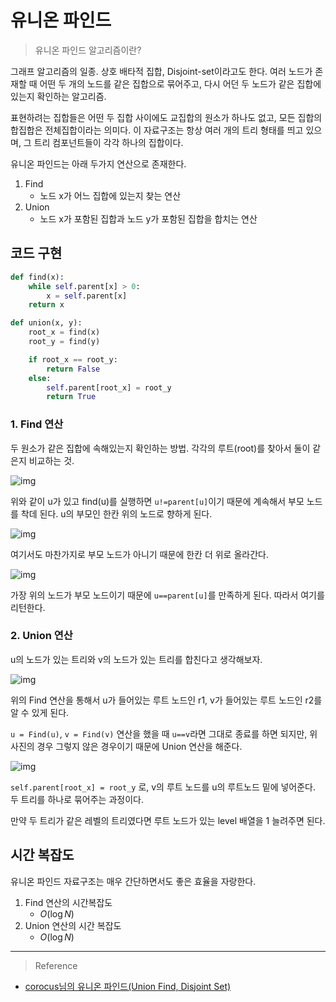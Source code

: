 # 유니온 파인드

> 유니온 파인드 알고리즘이란?

그래프 알고리즘의 일종. 상호 배타적 집합, Disjoint-set이라고도 한다. 여러 노드가 존재할 때 어떤 두 개의 노드를 같은 집합으로 묶어주고, 다시 어던 두 노드가 같은 집합에 있는지 확인하는 알고리즘. 

표현하려는 집합들은 어떤 두 집합 사이에도 교집합의 원소가 하나도 없고, 모든 집합의 합집합은 전체집합이라는 의미다. 이 자료구조는 항상 여러 개의 트리 형태를 띄고 있으며, 그 트리 컴포넌트들이 각각 하나의 집합이다.

유니온 파인드는 아래 두가지 연산으로 존재한다.

1. Find
   - 노드 x가 어느 집합에 있는지 찾는 연산
2. Union
   - 노드 x가 포함된 집합과 노드 y가 포함된 집합을 합치는 연산


## 코드 구현

```python
def find(x):
    while self.parent[x] > 0:
        x = self.parent[x]
    return x

def union(x, y):
    root_x = find(x)
    root_y = find(y)

    if root_x == root_y:
        return False
    else:
        self.parent[root_x] = root_y
        return True
```

### 1. Find 연산

두 원소가 같은 집합에 속해있는지 확인하는 방법. 각각의 루트(root)를 찾아서 둘이 같은지 비교하는 것. 

![img](https://img1.daumcdn.net/thumb/R1280x0/?scode=mtistory2&fname=http%3A%2F%2Fcfile24.uf.tistory.com%2Fimage%2F2776E14858D2A551210DDE)

위와 같이 u가 있고 find(u)를 실행하면 `u!=parent[u]`이기 때문에 계속해서 부모 노드를 착데 된다. u의 부모인 한칸 위의 노드로 향하게 된다.

![img](https://img1.daumcdn.net/thumb/R1280x0/?scode=mtistory2&fname=http%3A%2F%2Fcfile29.uf.tistory.com%2Fimage%2F26394D4858D2A55225074A)

여기서도 마찬가지로 부모 노드가 아니기 때문에 한칸 더 위로 올라간다.

![img](https://img1.daumcdn.net/thumb/R1280x0/?scode=mtistory2&fname=http%3A%2F%2Fcfile30.uf.tistory.com%2Fimage%2F247F394858D2A55207926C)

가장 위의 노드가 부모 노드이기 때문에 `u==parent[u]`를 만족하게 된다. 따라서 여기를 리턴한다.


### 2. Union 연산

u의 노드가 있는 트리와 v의 노드가 있는 트리를 합친다고 생각해보자. 

![img](https://img1.daumcdn.net/thumb/R1280x0/?scode=mtistory2&fname=http%3A%2F%2Fcfile23.uf.tistory.com%2Fimage%2F22363B4D58D2A7661A7564)

위의 Find 연산을 통해서 u가 들어있는 루트 노드인 r1, v가 들어있는 루트 노드인 r2를 알 수 있게 된다.

`u = Find(u)`, `v = Find(v)` 연산을 했을 때 `u==v`라면 그대로 종료를 하면 되지만, 위 사진의 경우 그렇지 않은 경우이기 때문에 Union 연산을 해준다. 

![img](https://img1.daumcdn.net/thumb/R1280x0/?scode=mtistory2&fname=http%3A%2F%2Fcfile30.uf.tistory.com%2Fimage%2F213FB14A58D2AAC0120362)

`self.parent[root_x] = root_y` 로, v의 루트 노드를 u의 루트노드 밑에 넣어준다. 두 트리를 하나로 묶어주는 과정이다.

만약 두 트리가 같은 레벨의 트리였다면 루트 노드가 있는 level 배열을 1 늘려주면 된다. 



## 시간 복잡도

유니온 파인드 자료구조는 매우 간단하면서도 좋은 효율을 자랑한다.

1. Find 연산의 시간복잡도
   - $O(\log N)$
2. Union 연산의 시간 복잡도
   - $O(\log N)$




---

> Reference

- [corocus님의 유니온 파인드(Union Find, Disjoint Set)](https://www.crocus.co.kr/683)
